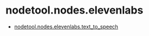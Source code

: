 # nodetool.nodes.elevenlabs

- [nodetool.nodes.elevenlabs.text_to_speech](elevenlabs/text_to_speech.md)
